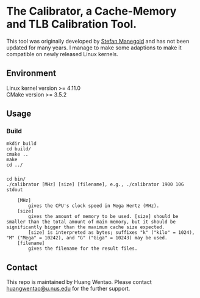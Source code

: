 # The Calibrator, a Cache-Memory and TLB Calibration Tool.
This tool was originally developed by [Stefan Manegold](https://homepages.cwi.nl/~manegold/) and has not been updated for many years. I manage to make some adaptions to make it compatible on newly released Linux kernels. 

## Environment
Linux kernel version >= 4.11.0  
CMake version >= 3.5.2

## Usage
### Build
```
mkdir build
cd build/
cmake ..
make
cd ../
```
###
```
cd bin/
./calibrator [MHz] [size] [filename], e.g., ./calibrator 1900 10G stdout

	[MHz] 
		gives the CPU's clock speed in Mega Hertz (MHz).
	[size] 
		gives the amount of memory to be used. [size] should be smaller than the total amount of main memory, but it should be significantly bigger than the maximum cache size expected. 
		[size] is interpreted as bytes; suffixes "k" ("kilo" = 1024), "M" ("Mega" = 10242), and "G" ("Giga" = 10243) may be used.
	[filename] 
		gives the filename for the result files.
```

## Contact
This repo is maintained by Huang Wentao. Please contact huangwentao@u.nus.edu for the further support.